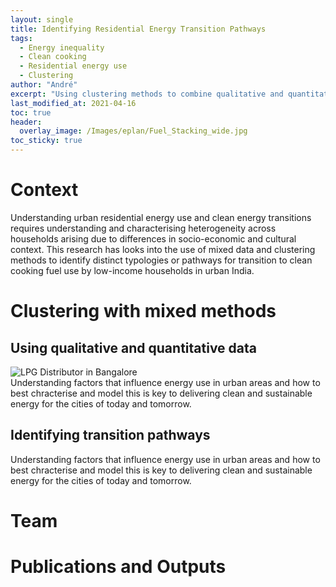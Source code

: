 ```yaml
---
layout: single
title: Identifying Residential Energy Transition Pathways
tags:
  - Energy inequality
  - Clean cooking
  - Residential energy use
  - Clustering
author: "André"
excerpt: "Using clustering methods to combine qualitative and quantitative approaches, and identify and characterise energy transition pathways for low-income households in urban India"
last_modified_at: 2021-04-16
toc: true
header:
  overlay_image: /Images/eplan/Fuel_Stacking_wide.jpg
toc_sticky: true
---
```

<!-- Load d3.js -->
<script src="https://d3js.org/d3.v4.js"></script>



# Context

Understanding urban residential energy use and clean energy transitions requires understanding and characterising heterogeneity across households arising due to differences in socio-economic and cultural context. This research has looks into the use of mixed data and clustering methods to identify distinct typologies or pathways for transition to clean cooking fuel use by low-income households in urban India.

<div id="stickyarticle">
<h1 class="category">Clustering with mixed methods</h1>
<h2 class="title">Using qualitative and quantitative data</h2>
<div id="wrapper">
  <div id="sticky">
    <img id="sticky"
         src="/home/Images/eplan/LPG_Distributor.jpg"
         alt="LPG Distributor in Bangalore"
         caption="Photo credit: A Neto-Bradley">
  </div>
  <body>Understanding factors that influence energy use in urban areas and how to best chracterise and model this is key to delivering clean and sustainable energy for the cities of today and tomorrow.</body>
</div>
  <h2 class="title">Identifying transition pathways</h2>
<div id="wrapper">
  <div id="stickyflex">
  <!-- Initialize a select button -->
  <!-- <select id="selectButton"></select> -->
  <div id="my_dataviz"></div>
  </div>
  <body>Understanding factors that influence energy use in urban areas and how to best chracterise and model this is key to delivering clean and sustainable energy for the cities of today and tomorrow.</body>
</div>
</div>

# Team


# Publications and Outputs


<!-- Graphic -->
<script>
  
// set the dimensions and margins of the graph
var margin = {top: 30, right: 30, bottom: 30, left: 50},
    width = 700 - margin.left - margin.right,
    height = 400 - margin.top - margin.bottom;

// append the svg object to the body of the page
var svg = d3.select("#my_dataalt")
  .append("svg")
    .attr("width", width + margin.left + margin.right)
    .attr("height", height + margin.top + margin.bottom)
  .append("g")
    .attr("transform",
          "translate(" + margin.left + "," + margin.top + ")");

// get the data
d3.csv("https://raw.githubusercontent.com/EECi/home/main/data/d3_pathway_exp.csv", function(data) {

  // List of groups (here I have one group per column)
  var allGroup = d3.map(data, function(d){return(d.Cluster)}).keys()

  // add the options to the button
  d3.select("#selectButton")
    .selectAll('myOptions')
    .data(allGroup)
    .enter()
    .append('option')
    .text(function (d) { return d; }) // text showed in the menu
    .attr("value", function (d) { return d; }) // corresponding value returned by the button


    // add the x Axis
  var x = d3.scaleLinear()
    .domain([0, 600])
    .range([0, width]);
  svg.append("g")
      .attr("transform", "translate(0," + height + ")")
      .call(d3.axisBottom(x));

  // add the y Axis
  var y = d3.scaleLinear()
            .range([height, 0])
            .domain([0, 0.1]);
  svg.append("g")
      .call(d3.axisLeft(y));

  // Compute kernel density estimation for the first group called Setosa
  var kde = kernelDensityEstimator(kernelEpanechnikov(3), x.ticks(140))
  var density =  kde( data
    .filter(function(d){ return d.Cluster == "1"})
    .map(function(d){  return +d.Biomass; })
  )
  
  // Plot the area
  var curve = svg
    .append('g')
    .append("path")
      .attr("class", "mypath")
      .datum(density)
      .attr("fill", "#69b3a2")
      .attr("opacity", ".8")
      .attr("stroke", "#000")
      .attr("stroke-width", 1)
      .attr("stroke-linejoin", "round")
      .attr("d",  d3.line()
        .curve(d3.curveBasis)
          .x(function(d) { return x(d[0]); })
          .y(function(d) { return y(d[1]); })
      );
      
   // A function that update the chart when slider is moved?
  function updateChart(selectedGroup) {
   // recompute density estimation
    kde = kernelDensityEstimator(kernelEpanechnikov(3), x.ticks(40))
    var density =  kde( data
      .filter(function(d){ return d.Cluster == selectedGroup})
      .map(function(d){  return +d.Biomass; })
    )

   // update the chart
    curve
      .datum(density)
      .transition()
      .duration(1000)
      .attr("d",  d3.line()
        .curve(d3.curveBasis)
          .x(function(d) { return x(d[0]); })
          .y(function(d) { return y(d[1]); })
      );
  }

  // Listen to the slider?
  d3.select("#selectButton").on("change", function(d){
    selectedGroup = this.value
    updateChart(selectedGroup)
  })

});


// Function to compute density
function kernelDensityEstimator(kernel, X) {
  return function(V) {
    return X.map(function(x) {
      return [x, d3.mean(V, function(v) { return kernel(x - v); })];
    });
  };
}
function kernelEpanechnikov(k) {
  return function(v) {
    return Math.abs(v /= k) <= 1 ? 0.75 * (1 - v * v) / k : 0;
  };
}

</script>


<script>

// Dimension of the whole chart. Only one size since it has to be square
var marginWhole = {top: 10, right: 10, bottom: 10, left: 10},
    sizeWhole = 640 - marginWhole.left - marginWhole.right

// Create the svg area
var svg = d3.select("#my_dataviz")
  .append("svg")
    .attr("width", sizeWhole  + marginWhole.left + marginWhole.right)
    .attr("height", sizeWhole  + marginWhole.top + marginWhole.bottom)
  .append("g")
    .attr("transform", "translate(" + marginWhole.left + "," + marginWhole.top + ")");


d3.csv("https://raw.githubusercontent.com/EECi/home/main/data/d3_pathway_exp2.csv", function(data) {

  // What are the numeric variables in this dataset? How many do I have
  var allVar = ["Migration","Cooking_Appliances", "Electricity_Availability", "Biomass"]
  var numVar = allVar.length

  // Now I can compute the size of a single chart
  mar = 20
  size = sizeWhole / numVar


  // ----------------- //
  // Scales
  // ----------------- //

  // Create a scale: gives the position of each pair each variable
  var position = d3.scalePoint()
    .domain(allVar)
    .range([0, sizeWhole-size])

  // Color scale: give me a specie name, I return a color
  var color = d3.scaleOrdinal()
    .domain(["Cluster_1", "Cluster_2", "Cluster_3", "Cluster_4", "Cluster_5" ])
    .range([ "#5F89A1", "#E8E3A5", "#D484C5","#41BFB7","#C98D5D"])


  // ------------------------------- //
  // Add charts
  // ------------------------------- //
  for (i in allVar){
    for (j in allVar){

   // Get current variable name
      var var1 = allVar[i]
      var var2 = allVar[j]

   // If var1 == var2 i'm on the diagonal, I skip that
      if (var1 === var2) { continue; }

   // Add X Scale of each graph
      xextent = d3.extent(data, function(d) { return +d[var1] })
      var x = d3.scaleLinear()
        .domain(xextent).nice()
        .range([ 0, size-2*mar ]);

   // Add Y Scale of each graph
      yextent = d3.extent(data, function(d) { return +d[var2] })
      var y = d3.scaleLinear()
        .domain(yextent).nice()
        .range([ size-2*mar, 0 ]);

   // Add a 'g' at the right position
      var tmp = svg
        .append('g')
        .attr("transform", "translate(" + (position(var1)+mar) + "," + (position(var2)+mar) + ")");

   // Add X and Y axis in tmp
      tmp.append("g")
        .attr("transform", "translate(" + 0 + "," + (size-mar*2) + ")")
        .call(d3.axisBottom(x).ticks(3));
      tmp.append("g")
        .call(d3.axisLeft(y).ticks(3));

   // Add circle
      tmp
        .selectAll("myCircles")
        .data(data)
        .enter()
        .append("circle")
          .attr("cx", function(d){ return x(+d[var1]) })
          .attr("cy", function(d){ return y(+d[var2]) })
          .attr("r", 3)
          .attr("fill", function(d){ return color(d.Cluster)})
    }
  }


  // ------------------------------- //
  // Add variable names = diagonal
  // ------------------------------- //
  for (i in allVar){
    for (j in allVar){
      // If var1 == var2 i'm on the diagonal, otherwisee I skip
      if (i != j) { continue; }
      // Add text
      var var1 = allVar[i]
      var var2 = allVar[j]
      svg
        .append('g')
        .attr("transform", "translate(" + position(var1) + "," + position(var2) + ")")
        .append('text')
          .attr("x", size/2)
          .attr("y", size/2)
          .text(var1)
          .attr("text-anchor", "middle")

    }
  }


})

</script>
